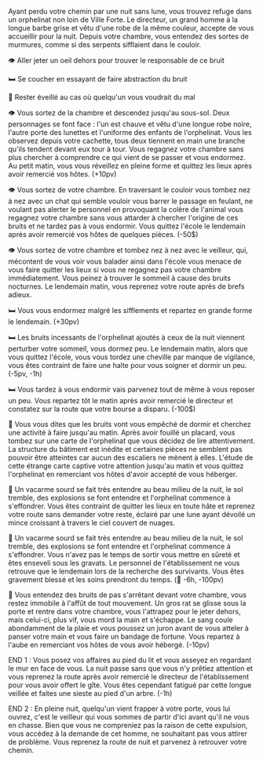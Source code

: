 Ayant perdu votre chemin par une nuit sans lune, vous trouvez refuge dans un orphelinat non loin de Ville Forte. Le directeur, un grand homme à la longue barbe grise et vêtu d'une robe de la même couleur, accepte de vous accueillir pour la nuit. Depuis votre chambre, vous entendez des sortes de murmures, comme si des serpents sifflaient dans le couloir.

👁️ Aller jeter un oeil dehors pour trouver le responsable de ce bruit

🛏️ Se coucher en essayant de faire abstraction du bruit

🚪 Rester éveillé au cas où quelqu'un vous voudrait du mal


👁️ Vous sortez de la chambre et descendez jusqu'au sous-sol. Deux personnages se font face : l'un est chauve et vêtu d'une longue robe noire, l'autre porte des lunettes et l'uniforme des enfants de l'orphelinat. Vous les observez depuis votre cachette, tous deux tiennent en main une branche qu'ils tendent devant eux tour à tour. Vous regagnez votre chambre sans plus chercher à comprendre ce qui vient de se passer et vous endormez. Au petit matin, vous vous réveillez en pleine forme et quittez les lieux après avoir remercié vos hôtes. (+10pv)

👁️ Vous sortez de votre chambre. En traversant le couloir vous tombez nez à nez avec un chat qui semble vouloir vous barrer le passage en feulant, ne voulant pas alerter le personnel en provoquant la colère de l'animal vous regagnez votre chambre sans vous attarder à chercher l'origine de ces bruits et ne tardez pas à vous endormir. Vous quittez l'école le lendemain après avoir remercié vos hôtes de quelques pièces. (-50$)

👁️ Vous sortez de votre chambre et tombez nez à nez avec le veilleur, qui, mécontent de vous voir vous balader ainsi dans l'école vous menace de vous faire quitter les lieux si vous ne regagnez pas votre chambre immédiatement. Vous peinez à trouver le sommeil à cause des bruits nocturnes. Le lendemain matin, vous reprenez votre route après de brefs adieux.


🛏️ Vous vous endormez malgré les sifflements et repartez en grande forme le lendemain. (+30pv)

🛏️ Les bruits incessants de l'orphelinat ajoutés à ceux de la nuit viennent perturber votre sommeil, vous dormez peu. Le lendemain matin, alors que vous quittez l'école, vous vous tordez une cheville par manque de vigilance, vous êtes contraint de faire une halte pour vous soigner et dormir un peu. (-5pv, -1h)

🛏️ Vous  tardez à vous endormir vais parvenez tout de même à vous reposer un peu. Vous repartez tôt le matin après avoir remercié le directeur et constatez sur la route que votre bourse a disparu. (-100$)

🚪 Vous vous dites que les bruits vont vous empêché de dormir et cherchez une activité à faire jusqu'au matin. Après avoir fouillé un placard, vous tombez sur une carte de l'orphelinat que vous décidez de lire attentivement. La structure du bâtiment est inédite et certaines pièces ne semblent pas pouvoir être atteintes car aucun des escaliers ne mènent à elles. L'étude de cette étrange carte captive votre attention jusqu'au matin et vous quittez l'orphelinat en remerciant vos hôtes d'avoir accepté de vous héberger.

🚪 Un vacarme sourd se fait très entendre au beau milieu de la nuit, le sol tremble, des explosions se font entendre et l'orphelinat commence à s'effondrer. Vous êtes contraint de quitter les lieux en toute hâte et reprenez votre route sans demander votre reste, éclairé par une lune ayant dévoilé un mince croissant à travers le ciel couvert de nuages.

🚪 Un vacarme sourd se fait très entendre au beau milieu de la nuit, le sol tremble, des explosions se font entendre et l'orphelinat commence à s'effondrer. Vous n'avez pas le temps de sortir vous mettre en sûreté et êtes enseveli sous les gravats. Le personnel de l'établissement ne vous retrouve que le lendemain lors de la recherche des survivants. Vous êtes gravement blessé et les soins prendront du temps. (🤕 -6h, -100pv)

🚪 Vous entendez des bruits de pas s'arrêtant devant votre chambre, vous restez immobile à l'affût de tout mouvement. Un gros rat se glisse sous la porte et rentre dans votre chambre, vous l'attrapez pour le jeter dehors, mais celui-ci, plus vif, vous mord la main et s'échappe. Le sang coule abondamment de la plaie et vous poussez un juron avant de vous atteler à panser votre main et vous faire un bandage de fortune. Vous repartez à l'aube en remerciant vos hôtes de vous avoir hébergé. (-10pv)


END 1 : Vous posez vos affaires au pied du lit et vous asseyez en regardant le mur en face de vous. La nuit passe sans que vous n'y prêtiez attention et vous reprenez la route après avoir remercié le directeur de l'établissement pour vous avoir offert le gîte. Vous êtes cependant fatigué par cette longue veillée et faites une sieste au pied d'un arbre. (-1h)

END 2 : En pleine nuit, quelqu'un vient frapper à votre porte, vous lui ouvrez, c'est le veilleur qui vous sommes de partir d'ici avant qu'il ne vous en chasse. Bien que vous ne compreniez pas la raison de cette expulsion, vous accédez à la demande de cet homme, ne souhaitant pas vous attirer de problème. Vous reprenez la route de nuit et parvenez à retrouver votre chemin.
